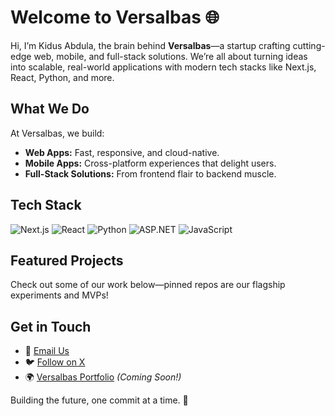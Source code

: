 # Welcome to Versalbas 🌐

Hi, I’m Kidus Abdula, the brain behind **Versalbas**—a startup crafting cutting-edge web, mobile, and full-stack solutions. We’re all about turning ideas into scalable, real-world applications with modern tech stacks like Next.js, React, Python, and more.

## What We Do
At Versalbas, we build:
- **Web Apps:** Fast, responsive, and cloud-native.
- **Mobile Apps:** Cross-platform experiences that delight users.
- **Full-Stack Solutions:** From frontend flair to backend muscle.

## Tech Stack
![Next.js](https://img.shields.io/badge/Next.js-000000?style=flat&logo=next.js) ![React](https://img.shields.io/badge/React-61DAFB?style=flat&logo=react) ![Python](https://img.shields.io/badge/Python-3776AB?style=flat&logo=python) ![ASP.NET](https://img.shields.io/badge/ASP.NET-512BD4?style=flat&logo=dotnet) ![JavaScript](https://img.shields.io/badge/JavaScript-F7DF1E?style=flat&logo=javascript)

## Featured Projects
Check out some of our work below—pinned repos are our flagship experiments and MVPs!

## Get in Touch
- 📧 [Email Us](mailto:your.email@example.com)
- 🐦 [Follow on X](https://x.com/yourhandle)
- 🌍 [Versalbas Portfolio](https://versalbas.com) *(Coming Soon!)*

Building the future, one commit at a time. 🚀
